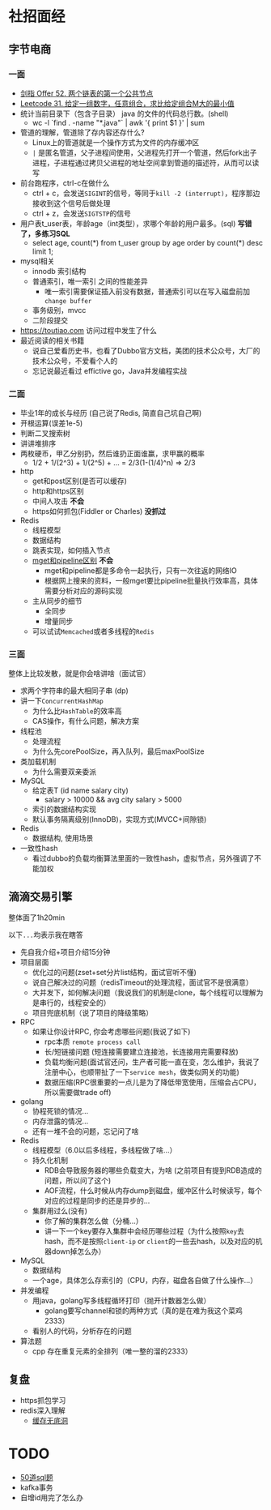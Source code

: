 # 社招面经

## 字节电商

### 一面

- [剑指 Offer 52. 两个链表的第一个公共节点](https://leetcode-cn.com/problems/liang-ge-lian-biao-de-di-yi-ge-gong-gong-jie-dian-lcof/)
- [Leetcode 31. 给定一组数字，任意组合，求比给定组合M大的最小值](https://leetcode-cn.com/problems/next-permutation/)
- 统计当前目录下（包含子目录） java 的文件的代码总行数。(shell)
    * wc -l \`find . -name "*.java"\` | awk '{ print $1 }' | sum
- 管道的理解，管道除了存内容还存什么?
    * Linux上的管道就是一个操作方式为文件的内存缓冲区
    * `|` 是匿名管道，父子进程间使用，父进程先打开一个管道，然后fork出子进程，子进程通过拷贝父进程的地址空间拿到管道的描述符，从而可以读写
- 前台跑程序，ctrl-c在做什么
    * ctrl + c，会发送`SIGINT`的信号，等同于`kill -2 (interrupt)`，程序那边接收到这个信号后做处理
    * ctrl + z，会发送`SIGTSTP`的信号
- 用户表t_user表，年龄age（int类型），求哪个年龄的用户最多。(sql) **写错了，多练习SQL**
    * select age, count(\*) from t_user group by age order by count(*) desc limit 1;
- mysql相关
    * innodb 索引结构
    * 普通索引，唯一索引 之间的性能差异
        * 唯一索引需要保证插入前没有数据，普通索引可以在写入磁盘前加 `change buffer`
    * 事务级别，mvcc
    * 二阶段提交
- https://toutiao.com 访问过程中发生了什么
- 最近阅读的相关书籍
    * 说自己爱看历史书，也看了Dubbo官方文档，美团的技术公众号，大厂的技术公众号，不爱看个人的
    * 忘记说最近看过 effictive go，Java并发编程实战

### 二面

- 毕业1年的成长与经历 (自己说了Redis, 简直自己坑自己啊)
- 开根运算(误差1e-5)
- 判断二叉搜索树
- 讲讲堆排序
- 两枚硬币，甲乙分别扔，然后谁扔正面谁赢，求甲赢的概率
    * 1/2 + 1/(2^3) + 1/(2^5) + ... = 2/3(1-(1/4)^n) => 2/3
- http
    * get和post区别(是否可以缓存)
    * http和https区别
    * 中间人攻击 **不会**
    * https如何抓包(Fiddler or Charles) **没抓过**
- Redis
    * 线程模型
    * 数据结构
    * 跳表实现，如何插入节点
    * [mget和pipeline区别](https://jzwdsb.github.io/2019/02/redis_pipeline_mget/) **不会**
        * mget和pipeline都是多命令一起执行，只有一次往返的网络IO
        * 根据网上搜来的资料，一般mget要比pipeline批量执行效率高，具体需要分析对应的源码实现
    * 主从同步的细节
        * 全同步
        * 增量同步
    * 可以试试`Memcached`或者多线程的`Redis`

### 三面

整体上比较发散，就是你会啥讲啥（面试官）

- 求两个字符串的最大相同子串 (dp)
- 讲一下`ConcurrentHashMap`
    * 为什么比`HashTable`的效率高
    * CAS操作，有什么问题，解决方案
- 线程池
    * 处理流程
    * 为什么先corePoolSize，再入队列，最后maxPoolSize
- 类加载机制
    * 为什么需要双亲委派
- MySQL
    * 给定表T (id name salary city)
        * salary > 10000 && avg city salary > 5000
    * 索引的数据结构实现
    * 默认事务隔离级别(InnoDB)，实现方式(MVCC+间隙锁)
- Redis
    * 数据结构, 使用场景
- 一致性hash
    * 看过dubbo的负载均衡算法里面的一致性hash，虚拟节点，另外强调了不能加权

## 滴滴交易引擎

整体面了1h20min

以下`...`均表示我在瞎答

- 先自我介绍+项目介绍15分钟
- 项目层面
    * 优化过的问题(zset+set分片list结构，面试官听不懂)
    * 说自己解决过的问题（redisTimeout的处理流程，面试官不是很满意）
    * 大并发下，如何解决问题（我说我们的机制是clone，每个线程可以理解为是串行的，线程安全的）
    * 项目兜底机制（说了项目的降级策略）
- RPC
    * 如果让你设计RPC, 你会考虑哪些问题(我说了如下)
        - rpc本质 `remote process call`
        - 长/短链接问题 (短连接需要建立连接池，长连接用完需要释放)
        - 负载均衡问题(面试官还问，生产者可能一直在变，怎么维护，我说了注册中心，也顺带扯了一下`service mesh`，做类似网关的功能)
        - 数据压缩(RPC很重要的一点儿是为了降低带宽使用，压缩会占CPU，所以需要做trade off)
- golang
    * 协程死锁的情况...
    * 内存泄露的情况...
    * 还有一堆不会的问题，忘记问了啥
- Redis
    * 线程模型（6.0以后多线程，多线程做了啥...）
    * 持久化机制
        - RDB会导致服务器的哪些负载变大，为啥 (之前项目有提到RDB造成的问题，所以问了这个)
        - AOF流程，什么时候从内存dump到磁盘，缓冲区什么时候读写，每个对应的过程是同步的还是异步的...
    * 集群用过么(没有)
        - 你了解的集群怎么做（分桶...）
        - 讲一下一个key要存入集群中会经历哪些过程（为什么按照`key`去hash，而不是按照`client-ip` or `client`的一些去hash，以及对应的机器down掉怎么办）
- MySQL
    * 数据结构
    * 一个age，具体怎么存索引的（CPU，内存，磁盘各自做了什么操作...）
- 并发编程
    * 用java，golang写多线程循环打印（抛开计数器怎么做）
        * golang要写channel和锁的两种方式（真的是在难为我这个菜鸡2333）
    * 看别人的代码，分析存在的问题
- 算法题
    * cpp 存在重复元素的全排列（唯一整的溜的2333）


## 复盘

- https抓包学习
- redis深入理解
    - [缓存无底洞](https://blog.csdn.net/erica_1230/article/details/50569301)

# TODO

- [50道sql题](https://www.jianshu.com/p/476b52ee4f1b)
- kafka事务
- 自增id用完了怎么办